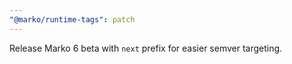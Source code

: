 ```yaml
---
"@marko/runtime-tags": patch
---
```


Release Marko 6 beta with `next` prefix for easier semver targeting.
